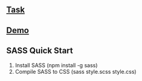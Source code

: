 ## [Task](https://github.com/rolling-scopes-school/tasks/blob/master/tasks/markups/level-3/repair-design-project/repair-design-project-en.md)
## [Demo](https://sergej-karyuhin.github.io/repair-design-project/index.html)

## SASS Quick Start
1) Install SASS (npm install -g sass)
2) Compile SASS to CSS (sass style.scss style.css) 
